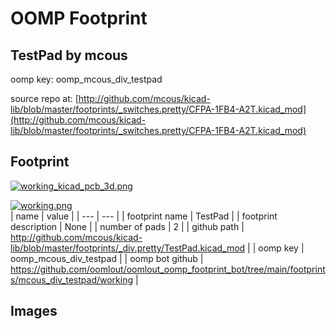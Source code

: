 # OOMP Footprint  
## TestPad  by mcous  
  
oomp key: oomp_mcous_div_testpad  
  
source repo at: [http://github.com/mcous/kicad-lib/blob/master/footprints/_switches.pretty/CFPA-1FB4-A2T.kicad_mod](http://github.com/mcous/kicad-lib/blob/master/footprints/_switches.pretty/CFPA-1FB4-A2T.kicad_mod)  
## Footprint  
  
[![working_kicad_pcb_3d.png](working_kicad_pcb_3d_600.png)](working_kicad_pcb_3d.png)  
  
[![working.png](working_600.png)](working.png)  
| name | value | 
| --- | --- | 
| footprint name | TestPad | 
| footprint description | None | 
| number of pads | 2 | 
| github path | http://github.com/mcous/kicad-lib/blob/master/footprints/_div.pretty/TestPad.kicad_mod | 
| oomp key | oomp_mcous_div_testpad | 
| oomp bot github | https://github.com/oomlout/oomlout_oomp_footprint_bot/tree/main/footprints/mcous_div_testpad/working | 
## Images  
